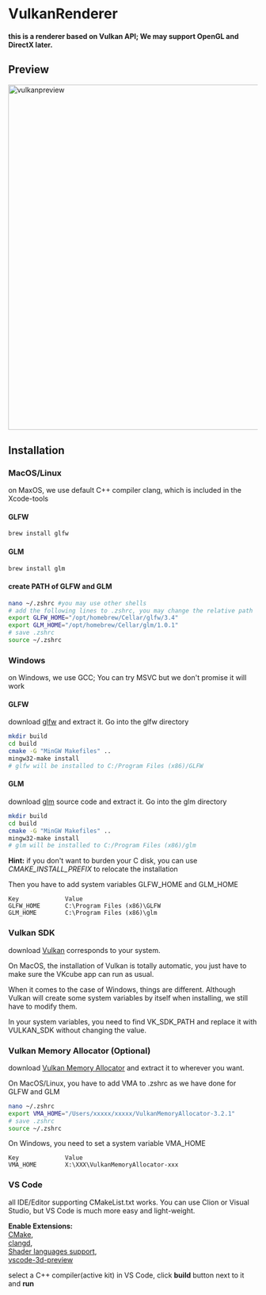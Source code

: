 # VulkanRenderer
#### this is a renderer based on Vulkan API; We may support OpenGL and DirectX later.

## Preview
<img width="868" height="696" alt="vulkanpreview" src="https://github.com/user-attachments/assets/d8e68806-89ac-4c8d-88e2-bd89e2f1b66b" />

## Installation
### MacOS/Linux
on MaxOS, we use default C++ compiler clang, which is included in the Xcode-tools

#### GLFW

```bash
brew install glfw
```

#### GLM

```bash 
brew install glm
```

#### create PATH of GLFW and GLM

``` bash
nano ~/.zshrc #you may use other shells
# add the following lines to .zshrc, you may change the relative path
export GLFW_HOME="/opt/homebrew/Cellar/glfw/3.4"
export GLM_HOME="/opt/homebrew/Cellar/glm/1.0.1"
# save .zshrc
source ~/.zshrc
```

### Windows
on Windows, we use GCC; You can try MSVC but we don't promise it will work

#### GLFW
download [glfw](https://www.glfw.org) and extract it. Go into the glfw directory
```bash
mkdir build
cd build
cmake -G "MinGW Makefiles" ..
mingw32-make install
# glfw will be installed to C:/Program Files (x86)/GLFW
```

#### GLM
download [glm](https://github.com/g-truc/glm/releases/tag/1.0.1) source code and extract it. Go into the glm directory

```bash
mkdir build
cd build
cmake -G "MinGW Makefiles" ..
mingw32-make install
# glm will be installed to C:/Program Files (x86)/glm
```

**Hint:** if you don't want to burden your C disk, you can use *CMAKE_INSTALL_PREFIX* to relocate the installation 

Then you have to add system variables GLFW_HOME and GLM_HOME
```
Key             Value
GLFW_HOME       C:\Program Files (x86)\GLFW
GLM_HOME        C:\Program Files (x86)\glm
```

### Vulkan SDK
download [Vulkan](https://vulkan.lunarg.com) corresponds to your system.

On MacOS, the installation of Vulkan is totally automatic, you just have to make sure the VKcube app can run as usual.

When it comes to the case of Windows, things are different. Although Vulkan will create some system variables by itself when installing, we still have to modify them.

In your system variables, you need to find VK_SDK_PATH and replace it with VULKAN_SDK without changing the value.

### Vulkan Memory Allocator (Optional)

download [Vulkan Memory Allocator](https://github.com/GPUOpen-LibrariesAndSDKs/VulkanMemoryAllocator) and extract it to wherever you want.

On MacOS/Linux, you have to add VMA to .zshrc as we have done for GLFW and GLM

```bash
nano ~/.zshrc
export VMA_HOME="/Users/xxxxx/xxxxx/VulkanMemoryAllocator-3.2.1"
# save .zshrc
source ~/.zshrc
```

On Windows, you need to set a system variable VMA_HOME

```
Key             Value
VMA_HOME        X:\XXX\VulkanMemoryAllocator-xxx 
```

### VS Code
all IDE/Editor supporting CMakeList.txt works. You can use Clion or Visual Studio, but VS Code is much more easy and light-weight.

**Enable Extensions:**  
[CMake](https://marketplace.visualstudio.com/items?itemName=ms-vscode.cmake-tools),  
[clangd](https://marketplace.visualstudio.com/items?itemName=llvm-vs-code-extensions.vscode-clangd),  
[Shader languages support](https://marketplace.visualstudio.com/items?itemName=slevesque.shader),  
[vscode-3d-preview](https://marketplace.visualstudio.com/items?itemName=bierner.3d-preview)

select a C++ compiler(active kit) in VS Code, click **build** button next to it and **run**


